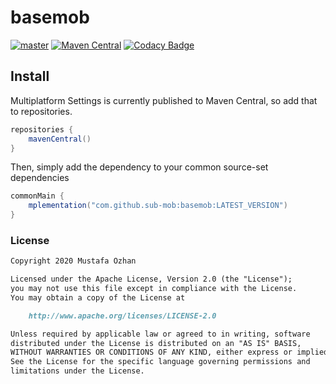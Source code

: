 # basemob

[![master](https://github.com/SUB-MOB/basemob/actions/workflows/master.yml/badge.svg)](https://github.com/SUB-MOB/basemob/actions/workflows/master.yml)
[![Maven Central](https://maven-badges.herokuapp.com/maven-central/com.github.sub-mob/basemob/badge.svg)](https://maven-badges.herokuapp.com/maven-central/com.github.sub-mob/basemob)
[![Codacy Badge](https://api.codacy.com/project/badge/Grade/32600d90388a4f1bb55d45744ee49026)](https://www.codacy.com/gh/SUB-MOB/basemob?utm_source=github.com&amp;utm_medium=referral&amp;utm_content=SUB-MOB/basemob&amp;utm_campaign=Badge_Grade)

## Install

Multiplatform Settings is currently published to Maven Central, so add that to repositories.

```groovy
repositories {
    mavenCentral()
}
```

Then, simply add the dependency to your common source-set dependencies

```groovy
commonMain {
    mplementation("com.github.sub-mob:basemob:LATEST_VERSION")
}
```

### License

```markdown
Copyright 2020 Mustafa Ozhan

Licensed under the Apache License, Version 2.0 (the "License");
you may not use this file except in compliance with the License.
You may obtain a copy of the License at

    http://www.apache.org/licenses/LICENSE-2.0

Unless required by applicable law or agreed to in writing, software
distributed under the License is distributed on an "AS IS" BASIS,
WITHOUT WARRANTIES OR CONDITIONS OF ANY KIND, either express or implied.
See the License for the specific language governing permissions and
limitations under the License.

